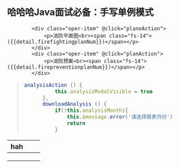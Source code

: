 ## 哈哈哈Java面试必备：手写单例模式

            <div class="oper-item" @click="planeAction">
                <p>消防平面图<br><span class="fs-14">({{detail.firefightingplanNum}})</span></p>
            </div>
            <div class="oper-item" @click="planAction">
                <p>消防预案<br><span class="fs-14">({{detail.firepreventionplanNum}})</span></p>
            </div>

> ```js
> analysisAction () {
> 			this.analysisModalVisible = true
> 		},
> 		downloadAnalysis () {
> 			if(!this.analysisMonth){
> 				this.$message.error('请选择报表月份')
> 				return
> 			}
> ```
>
> 

| hah  |      |      |
| ---- | ---- | ---- |
|      |      |      |
|      |      |      |
|      |      |      |

